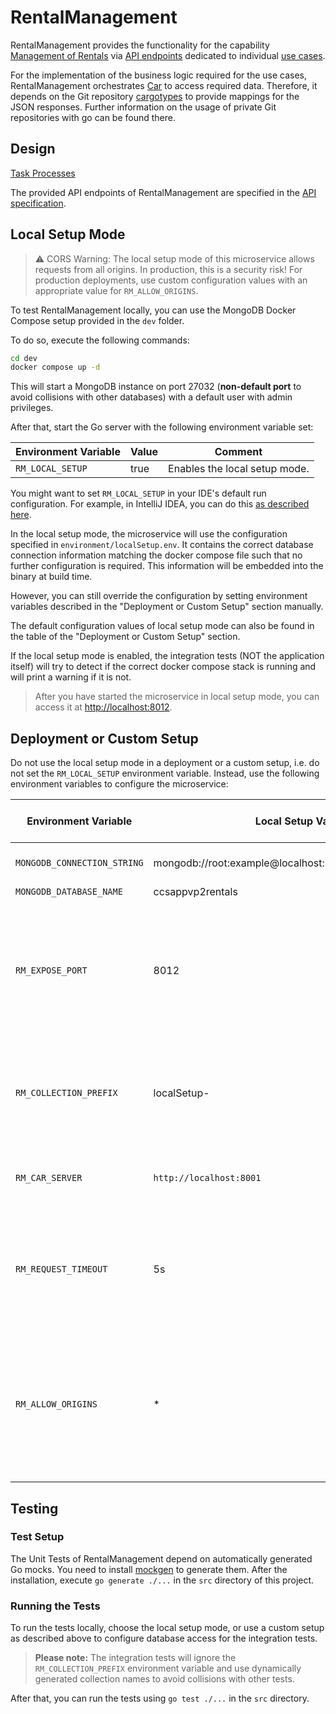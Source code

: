 # RentalManagement

RentalManagement provides the functionality for the capability 
[Management of Rentals](https://github.com/ccsapp/docs/blob/main/pages/capabilities.md) 
via [API endpoints](https://github.com/ccsapp/RentalManagementDesign/blob/main/openapi.yaml)
dedicated to individual 
[use cases](https://github.com/ccsapp/docs/blob/main/pages/use_case_diagram.md).

For the implementation of the business logic required for the use cases, RentalManagement orchestrates [Car](https://github.com/ccsapp/Car) to access required data.
Therefore, it depends on the Git repository [cargotypes](https://github.com/ccsapp/cargotypes) to provide mappings for the JSON responses.
Further information on the usage of private Git repositories with go can be found there.

## Design

[Task Processes](pages/task_processes.md)

The provided API endpoints of RentalManagement are specified in the [API specification](https://github.com/ccsapp/RentalManagementDesign/blob/main/openapi.yaml).

## Local Setup Mode
> :warning: CORS Warning: The local setup mode of this microservice allows requests from all origins.
> In production, this is a security risk! For production deployments, use custom configuration values with an 
> appropriate value for `RM_ALLOW_ORIGINS`.

To test RentalManagement locally, you can use the MongoDB Docker Compose setup provided in the `dev` folder.

To do so, execute the following commands:
```bash
cd dev
docker compose up -d
```

This will start a MongoDB instance on port 27032 (**non-default port** to avoid collisions with other databases) 
with a default user with admin privileges.

After that, start the Go server with the following environment variable set:

| Environment Variable | Value            | Comment                       |
|----------------------|------------------|-------------------------------|
| `RM_LOCAL_SETUP`     | true             | Enables the local setup mode. |

You might want to set `RM_LOCAL_SETUP` in your IDE's default run configuration.
For example, in IntelliJ IDEA, you can do this [as described here](https://stackoverflow.com/a/32761503).

In the local setup mode, the microservice will use the configuration specified in `environment/localSetup.env`.
It contains the correct database connection information matching the docker compose file such that no further
configuration is required. This information will be embedded into the binary at build time.

However, you can still override the configuration by setting environment variables
described in the "Deployment or Custom Setup" section manually.

The default configuration values of local setup mode can also be found in the table of the "Deployment or Custom Setup"
section.

If the local setup mode is enabled, the integration tests (NOT the application itself) will try to detect if the
correct docker compose stack is running and will print a warning if it is not.

> After you have started the microservice in local setup mode, you can access it at
> [http://localhost:8012](http://localhost:8012).

## Deployment or Custom Setup
Do not use the local setup mode in a deployment or a custom setup, i.e. do not set the `RM_LOCAL_SETUP` 
environment variable. Instead, use the following environment variables to configure the microservice:

| Environment Variable        | Local Setup Value                                       | Required for Testing? | Comment                                                                                                                             |
|-----------------------------|---------------------------------------------------------|-----------------------|-------------------------------------------------------------------------------------------------------------------------------------|
| `MONGODB_CONNECTION_STRING` | mongodb://root:example@localhost:27032/ccsappvp2rentals | yes                   | Local setup uses a non-default port!                                                                                                |
| `MONGODB_DATABASE_NAME`     | ccsappvp2rentals                                        | yes                   |                                                                                                                                     |
| `RM_EXPOSE_PORT`            | 8012                                                    | no                    | Optional, defaults to 80. This is the port this microservice is exposing. The local setup exposes a non-default port!               |
| `RM_COLLECTION_PREFIX`      | localSetup-                                             | no                    | Optional. A (unique) prefix that is prepended to every database collection of this service.                                         |
| `RM_CAR_SERVER`             | `http://localhost:8001`                                 | no                    | The URL of the Car server of the domain layer.                                                                                      |
| `RM_REQUEST_TIMEOUT`        | 5s                                                      | no                    | Optional. The timeout for requests to the Car server ([number with suffix](https://pkg.go.dev/time#ParseDuration)). Defaults to 5s. |
| `RM_ALLOW_ORIGINS`          | *                                                       | no                    | Optional. A comma-separated list of allowed origins for CORS requests. By default, no additional origins are allowed.               |

## Testing
### Test Setup
The Unit Tests of RentalManagement depend on automatically generated Go mocks.
You need to install [mockgen](https://github.com/golang/mock#installation) to generate them.
After the installation, execute `go generate ./...` in the `src` directory of this project.

### Running the Tests
To run the tests locally, choose the local setup mode, or use a custom setup as described above
to configure database access for the integration tests.

> **Please note:** The integration tests will ignore the `RM_COLLECTION_PREFIX` environment variable
> and use dynamically generated collection names to avoid collisions with other tests.

After that, you can run the tests using `go test ./...` in the `src` directory.

